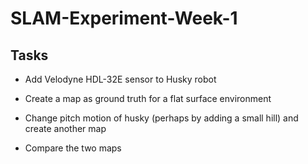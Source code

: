# SLAM-Experiment-Week-1

## Tasks

- Add Velodyne HDL-32E sensor to Husky robot

- Create a map as ground truth for a flat surface environment

- Change pitch motion of husky (perhaps by adding a small hill) and create another map

- Compare the two maps